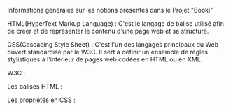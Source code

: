 Informations générales sur les notions présentes dans le Projet "Booki"

HTML(HyperText Markup Language) : C'est le langage de balise utilisé afin de créer et de représenter le contenu d'une page web et sa structure.

CSS(Cascading Style Sheet) : C'est l'un des langages principaux du Web ouvert standardisé par le W3C. Il sert à définir un ensemble de règles stylistiques à l'intérieur de pages web codées en HTML ou en XML.

W3C : 

Les balises HTML : 

Les propriétés en CSS : 